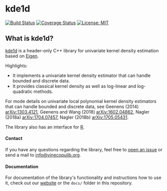 # kde1d

[![Build Status](https://github.com/vinecopulib/kde1d-cpp/workflows/Build%20Status/badge.svg)](https://github.com/vinecopulib/kde1d-cpp/actions)
[![Coverage Status](https://img.shields.io/codecov/c/github/vinecopulib/kde1d-cpp/main.svg)](https://codecov.io/github/vinecopulib/kde1d-cpp?branch=main)
[![License: MIT](https://img.shields.io/badge/License-MIT-yellow.svg)](https://opensource.org/licenses/MIT)

## What is kde1d?

[kde1d](https://vinecopulib.github.io/kde1d/) is a header-only C++
library for univariate kernel density estimation based on
[Eigen](http://eigen.tuxfamily.org/index.php?title=Main_Page).

Highlights:

* It implements a univariate kernel density estimator that can handle bounded
and discrete data.
* It provides classical kernel density as well as log-linear and log-quadratic
methods.

For mode details on univariate local polynomial
kernel density estimators that can handle bounded and discrete data, see
Geenens (2014) <arXiv:1303.4121>,
Geenens and Wang (2018) <arXiv:1602.04862>,
Nagler (2018a) <arXiv:1704.07457>,
Nagler (2018b) <arXiv:1705.05431>.

The library also has an interface for
[R](https://github.com/tnagler/kde1d).

#### Contact

If you have any questions regarding the library, feel free to
[open an issue](https://github.com/vinecopulib/kde1d/issues/new) or
send a mail to [info@vinecopulib.org](mailto:info@vinecopulib.org).

#### Documentation

For documentation of the library's functionality and
instructions how to use it, check out our
[website](https://vinecopulib.github.io/vinecopulib/) or the `docs/` folder
in this repository.
